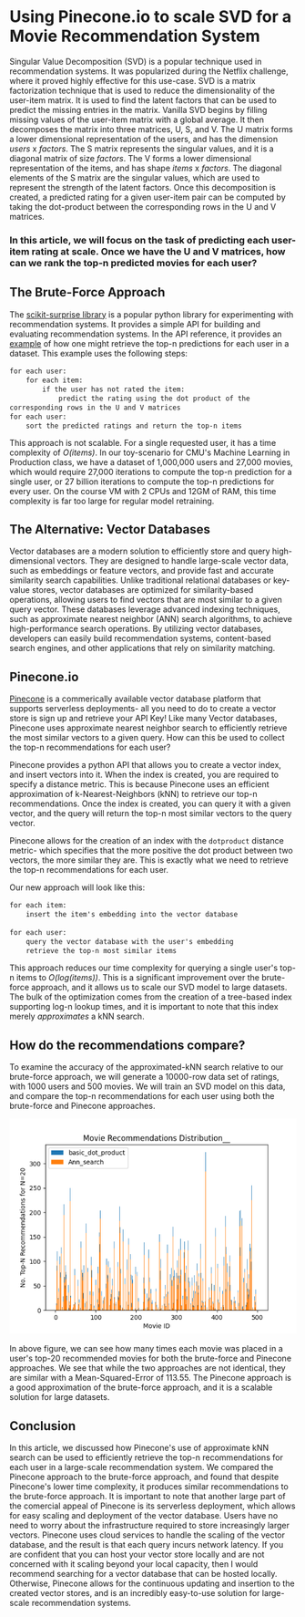 
# Using Pinecone.io to scale SVD for a Movie Recommendation System

Singular Value Decomposition (SVD) is a popular technique used in recommendation systems. It was popularized during the Netflix challenge, where it proved highly effective for this use-case. SVD is a matrix factorization technique that is used to reduce the dimensionality of the user-item matrix. It is used to find the latent factors that can be used to predict the missing entries in the matrix. Vanilla SVD begins by filling missing values of the user-item matrix with a global average. It then decomposes the matrix into three matrices, U, S, and V. The U matrix forms a lower dimensional representation of the users, and has the dimension *users* x *factors*. The S matrix represents the singular values, and it is a diagonal matrix of size *factors*. The V forms a lower dimensional representation of the items, and has shape *items* x *factors*. The diagonal elements of the S matrix are the singular values, which are used to represent the strength of the latent factors. Once this decomposition is created, a predicted rating for a given user-item pair can be computed by taking the dot-product between the corresponding rows in the U and V matrices.

### In this article, we will focus on the task of predicting each user-item rating at scale. Once we have the U and V matrices, how can we rank the top-n predicted movies for each user? 

## The Brute-Force Approach

The [scikit-surprise library](https://surprise.readthedocs.io/en/stable/) is a popular python library for experimenting with recommendation systems. It provides a simple API for building and evaluating recommendation systems. In the API reference, it provides an [example](https://surprise.readthedocs.io/en/stable/FAQ.html#top-n-recommendations-py) of how one might retrieve the top-n predictions for each user in a dataset. This example uses the following steps:
```{verbatim}
for each user:
    for each item:
        if the user has not rated the item:
            predict the rating using the dot product of the corresponding rows in the U and V matrices
for each user:
    sort the predicted ratings and return the top-n items
```
This approach is not scalable. For a single requested user, it has a time complexity of *O(items)*. In our toy-scenario for CMU's Machine Learning in Production class, we have a dataset of 1,000,000 users and 27,000 movies, which would require 27,000 iterations to compute the top-n prediction for a single user, or 27 billion iterations to compute the top-n predictions for every user. On the course VM with 2 CPUs and 12GM of RAM, this time complexity is far too large for regular model retraining. 

## The Alternative: Vector Databases
Vector databases are a modern solution to efficiently store and query high-dimensional vectors. They are designed to handle large-scale vector data, such as embeddings or feature vectors, and provide fast and accurate similarity search capabilities. Unlike traditional relational databases or key-value stores, vector databases are optimized for similarity-based operations, allowing users to find vectors that are most similar to a given query vector. These databases leverage advanced indexing techniques, such as approximate nearest neighbor (ANN) search algorithms, to achieve high-performance search operations. By utilizing vector databases, developers can easily build recommendation systems, content-based search engines, and other applications that rely on similarity matching.

## Pinecone.io
[Pinecone](https://pinecone.io)  is a commerically available vector database platform that supports serverless deployments- all you need to do to create a vector store is sign up and retrieve your API Key! Like many Vector databases, Pinecone uses approximate nearest neighbor search to efficiently retrieve the most similar vectors to a given query. How can this be used to collect the top-n recommendations for each user?

Pinecone provides a python API that allows you to create a vector index, and insert vectors into it. When the index is created, you are required to specify a distance metric. This is because Pinecone uses an efficient approximation of k-Nearest-Neighbors (kNN) to retrieve our top-n recommendations. Once the index is created, you can query it with a given vector, and the query will return the top-n most similar vectors to the query vector.

Pinecone allows for the creation of an index with the `dotproduct` distance metric- which specifies that the more positive the dot product between two vectors, the more similar they are. This is exactly what we need to retrieve the top-n recommendations for each user.

Our new approach will look like this:

```{verbatim}
for each item:
    insert the item's embedding into the vector database

for each user:
    query the vector database with the user's embedding
    retrieve the top-n most similar items
```

This approach reduces our time complexity for querying a single user's top-n items to *O(log(items))*. This is a significant improvement over the brute-force approach, and it allows us to scale our SVD model to large datasets. The bulk of the optimization comes from the creation of a tree-based index supporting log-n lookup times, and it is important to note that this index merely *approximates* a kNN search. 

## How do the recommendations compare?
To examine the accuracy of the approximated-kNN search relative to our brute-force approach, we will generate a 10000-row data set of ratings, with 1000 users and 500 movies. We will train an SVD model on this data, and compare the top-n recommendations for each user using both the brute-force and Pinecone approaches. 

![Recommendation Comparison](Movie_Recommendations_Distribution__.png)

In above figure, we can see how many times each movie was placed in a user's top-20 recommended movies for both the brute-force and Pinecone approaches. We see that while the two approaches are not identical, they are similar with a Mean-Squared-Error of 113.55. The Pinecone approach is a good approximation of the brute-force approach, and it is a scalable solution for large datasets.

## Conclusion
In this article, we discussed how Pinecone's use of approximate kNN search can be used to efficiently retrieve the top-n recommendations for each user in a large-scale recommendation system. We compared the Pinecone approach to the brute-force approach, and found that despite Pinecone's lower time complexity, it produces similar recommendations to the brute-force approach. It is important to note that another large part of the comercial appeal of Pinecone is its serverless deployment, which allows for easy scaling and deployment of the vector database. Users have no need to worry about the infrastructure required to store increasingly larger vectors. Pinecone uses cloud services to handle the scaling of the vector database, and the result is that each query incurs network latency. If you are confident that you can host your vector store locally and are not concerned with it scaling beyond your local capacity, then I would recommend searching for a vector database that can be hosted locally. Otherwise, Pinecone allows for the continuous updating and insertion to the created vector stores, and is an incredibly easy-to-use solution for large-scale recommendation systems.
